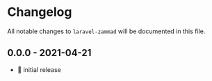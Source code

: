 # Changelog

All notable changes to `laravel-zammad` will be documented in this file.

## 0.0.0 - 2021-04-21

- 🎉 initial release
